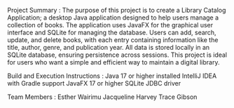 Project Summary : 
The purpose of this project is to create a Library Catalog Application; a desktop Java application designed to help users manage a collection of books. 
The application uses JavaFX for the graphical user interface and SQLite for managing the database.
Users can add, search, update, and delete books, with each entry containing information like the title, author, genre, and publication year. 
All data is stored locally in an SQLite database, ensuring persistence across sessions. 
This project is ideal for users who want a simple and efficient way to maintain a digital library.

Build and Execution Instructions :
Java 17 or higher installed
IntelliJ IDEA with Gradle support
JavaFX 17 or higher
SQLite JDBC driver

Team Members :
Esther Wairimu
Jacqueline Harvey
Trace Gibson
